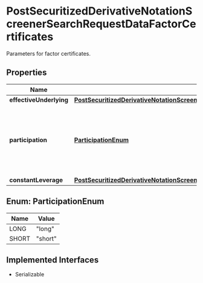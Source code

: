 

# PostSecuritizedDerivativeNotationScreenerSearchRequestDataFactorCertificates

Parameters for factor certificates.

## Properties

Name | Type | Description | Notes
------------ | ------------- | ------------- | -------------
**effectiveUnderlying** | [**PostSecuritizedDerivativeNotationScreenerSearchRequestDataFactorCertificatesEffectiveUnderlying**](PostSecuritizedDerivativeNotationScreenerSearchRequestDataFactorCertificatesEffectiveUnderlying.md) |  |  [optional]
**participation** | [**ParticipationEnum**](#ParticipationEnum) | Participation direction of the factor certificate at the level movement of its effective underlying. | Value | Description | | --- | --- | | long | The factor certificate participates positively with rising levels of its effective underlying. | | short | The factor certificate participates negatively with rising levels of its effective underlying. |   |  [optional]
**constantLeverage** | [**PostSecuritizedDerivativeNotationScreenerSearchRequestDataFactorCertificatesConstantLeverage**](PostSecuritizedDerivativeNotationScreenerSearchRequestDataFactorCertificatesConstantLeverage.md) |  |  [optional]



## Enum: ParticipationEnum

Name | Value
---- | -----
LONG | &quot;long&quot;
SHORT | &quot;short&quot;


## Implemented Interfaces

* Serializable


